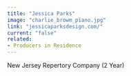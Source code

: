 ```yaml
---
title: "Jessica Parks"
image: "charlie_browm_piano.jpg"
link: "jessicaparksdesign.com/"
current: "false"
related:
- Producers in Residence
---
```


New Jersey Repertory Company (2 Year)

